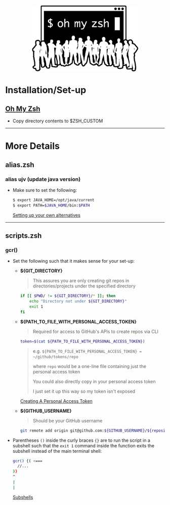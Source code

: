 <p align="center">
  <img src="/resources/images/oh-my-zsh-logo.png" alt="Oh My Zsh">
</p>

# Installation/Set-up
## [Oh My Zsh](https://github.com/ohmyzsh/ohmyzsh)

- Copy directory contents to $ZSH_CUSTOM

---

# More Details
## alias.zsh
### alias ujv (update java version)
- Make sure to set the following:

  ```zsh
  $ export JAVA_HOME=/opt/java/current
  $ export PATH=$JAVA_HOME/bin:$PATH
  ```

  [Setting up your own alternatives](https://stackoverflow.com/a/60377885)

---

## scripts.zsh
### gcr()
- Set the following such that it makes sense for your set-up:
  - **${GIT_DIRECTORY}**
  
    > This assures you are only creating git repos in directories/projects under the specified directory
    ```sh
    if [[ $PWD/ != ${GIT_DIRECTORY}/* ]]; then
        echo "Directory not under ${GIT_DIRECTORY}"
        exit 1
    fi
    ``` 
  
  - **${PATH_TO_FILE_WITH_PERSONAL_ACCESS_TOKEN}**
  
    > Required for access to GitHub's APIs to create repos via CLI
    ```sh
    token=$(cat ${PATH_TO_FILE_WITH_PERSONAL_ACCESS_TOKEN})
    ```
    >   e.g. `${PATH_TO_FILE_WITH_PERSONAL_ACCESS_TOKEN} = ~/github/tokens/repo`
    >
    >   where `repo` would be a one-line file containing just the personal access token
    >
    >   You could also directly copy in your personal access token
    >   
    >   I just set it up this way so my token isn't exposed
    
    [Creating A Personal Access Token](https://docs.github.com/en/github/authenticating-to-github/creating-a-personal-access-token)
  
  - **${GITHUB_USERNAME}**
  
    > Should be your GitHub username
    ```sh
    git remote add origin git@github.com:${GITHUB_USERNAME}/${repository_name}.git
    ```

- Parentheses `()` inside the curly braces `{}` are to run the script in a subshell such that
  the `exit 1` command inside the function exits the subshell instead of the main terminal shell:
  ```sh
  gcr() {( <===
    //...
  )}
  ^
  |
  |
  ```

  [Subshells](https://www.tldp.org/LDP/abs/html/subshells.html)
